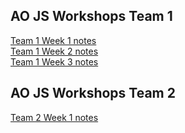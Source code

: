 ## AO JS Workshops Team 1

[Team 1 Week 1 notes](https://github.com/MikeDigitize/AO-Js-for-beginners/wiki/Team-1-Week-1)   
[Team 1 Week 2 notes](https://github.com/MikeDigitize/AO-Js-Workshops/wiki/Team-1-Week-2)   
[Team 1 Week 3 notes](https://github.com/MikeDigitize/AO-Js-Workshops/wiki/Team-1-Week-3)

## AO JS Workshops Team 2

[Team 2 Week 1 notes](https://github.com/MikeDigitize/AO-Js-Workshops/wiki/Team-2-Week-1)
